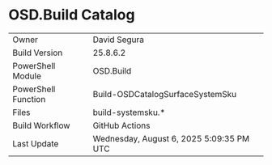 ﻿# OSD.Build Catalog

| | |
|-|-|
| Owner | David Segura |
| Build Version | 25.8.6.2 |
| PowerShell Module | OSD.Build |
| PowerShell Function | Build-OSDCatalogSurfaceSystemSku |
| Files | build-systemsku.* |
| Build Workflow | GitHub Actions |
| Last Update | Wednesday, August 6, 2025 5:09:35 PM UTC |
